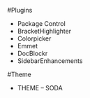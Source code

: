 #Plugins

- Package Control
- BracketHighlighter
- Colorpicker
- Emmet
- DocBlockr
- SidebarEnhancements

#Theme
- THEME – SODA
